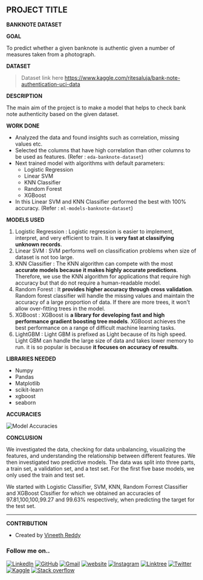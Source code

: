 
  
## PROJECT TITLE ##
**BANKNOTE DATASET**

**GOAL**

  
To predict whether a given banknote is authentic given a number of measures taken from a photograph.
  

**DATASET**

> Dataset link here https://www.kaggle.com/ritesaluja/bank-note-authentication-uci-data

  

**DESCRIPTION**

  

The main aim of the project is to make a model that helps to check bank note authenticity based on the given dataset.

  

**WORK DONE**

* Analyzed the data and found insights such as correlation, missing values etc.
* Selected the columns that have high correlation than other columns to be used as features. (Refer : `eda-banknote-dataset`)
* Next trained model with algorithms with default parameters:
	* Logistic Regression
	* Linear SVM
	* KNN Classifier
	* Random Forest
	* XGBoost
* In this Linear SVM and KNN Classifier performed the best with 100% accuracy. (Refer : `ml-models-banknote-dataset`)
  

**MODELS USED**

1. Logistic Regression : Logistic regression is easier to implement, interpret, and very efficient to train. It is **very fast at classifying unknown records**.
2. Linear SVM : SVM performs well on classification problems when size of dataset is not too large.
3. KNN Classifier : The KNN algorithm can compete with the most **accurate models because it makes highly accurate predictions**. Therefore, we use the KNN algorithm for applications that require high accuracy but that do not require a human-readable model.
4. Random Forest : It **provides higher accuracy through cross validation**. Random forest classifier will handle the missing values and maintain the accuracy of a large proportion of data. If there are more trees, it won't allow over-fitting trees in the model.
5. XGBoost : XGBoost is **a library for developing fast and high performance gradient boosting tree models**. XGBoost achieves the best performance on a range of difficult machine learning tasks.
6. LightGBM : Light GBM is prefixed as Light because of its high speed. Light GBM can handle the large size of data and takes lower memory to run. it is so popular is because **it focuses on accuracy of results**.

**LIBRARIES NEEDED**

* Numpy
* Pandas
* Matplotlib
* scikit-learn
* xgboost
* seaborn
  
  

**ACCURACIES**

![Model Accuracies](../https://github.com/VineethReddy1997/ML-World/blob/master/Banknote%20Dataset/Images/model_accuracy.jpg "Model Accuracies")
  

**CONCLUSION**

  

We investigated the data, checking for data unbalancing, visualizing the features, and understanding the relationship between different features. We then investigated two predictive models. The data was split into three parts, a train set, a validation set, and a test set. For the first five  base models, we only used the train and test set.

We started with Logistic Classifier, SVM, KNN, Random Forrest Classifier and XGBoost Clssifier for which we obtained an accuracies of 97.81,100,100,99.27 and 99.63% respectively, when predicting the target for the test set.

  
_________________________
**CONTRIBUTION**

- Created by [Vineeth Reddy](https://linktr.ee/vineethreddy1997)

### Follow me on..
[![LinkedIn](https://img.shields.io/badge/linkedin-%230077B5.svg?style=for-the-badge&logo=linkedin&logoColor=white)](https://www.linkedin.com/in/vineethreddy1997/)
[![GitHub](https://img.shields.io/badge/github-%23121011.svg?style=for-the-badge&logo=github&logoColor=white)](https://github.com/VineethReddy1997)
[![Gmail](https://img.shields.io/badge/Gmail-D14836?style=for-the-badge&logo=gmail&logoColor=white)](mailto:vineethreddywithds@gmail.com)
[![website](https://img.shields.io/badge/website-000000?style=for-the-badge&logo=About.me&logoColor=white)](https://vineethdata.github.io/)
[![Instagram](https://img.shields.io/badge/Instagram-E4405F?style=for-the-badge&logo=instagram&logoColor=white)](https://www.instagram.com/vineeth_reddy_2426/)
[![Linktree](https://img.shields.io/badge/linktree-39E09B?style=for-the-badge&logo=linktree&logoColor=white)](https://linktr.ee/vineethreddy1997)
[![Twitter](https://img.shields.io/badge/Twitter-1DA1F2?style=for-the-badge&logo=twitter&logoColor=white)](https://twitter.com/gangulavineeth1)
[![Kaggle](https://img.shields.io/badge/Kaggle-20BEFF?style=for-the-badge&logo=Kaggle&logoColor=white)](https://www.kaggle.com/vineethreddygangula)
[![Stack overflow](https://img.shields.io/badge/Stack_Overflow-FE7A16?style=for-the-badge&logo=stack-overflow&logoColor=white)](https://stackoverflow.com/users/18168904/vineeth-reddy-gangula)
